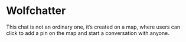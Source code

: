 # Wolfchatter

This chat is not an ordinary one, it’s created on a map, where users can click
to add a pin on the map and start a conversation with anyone.